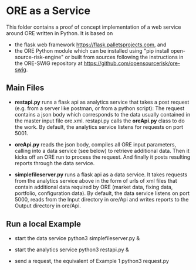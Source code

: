 ORE as a Service
================

This folder contains a proof of concept implementation of a web service around ORE written in Python.
It is based on
- the flask web framework https://flask.palletsprojects.com, and
- the ORE Python module which can be installed using "pip install open-source-risk-engine"
  or built from sources following the instructions in the ORE-SWIG repository at
  https://github.com/opensourcerisk/ore-swig.

Main Files
----------

- **restapi.py** runs a flask api as analytics service that takes a post request (e.g. from a server like
postman, or from a python script): The request contains a json body which corresponds to the data usually
contained in the master input file ore.xml. restapi.py calls the **oreApi.py** class to do the work. By default,
the analytics service listens for requests on port 5001.

- **oreApi.py** reads the json body, compiles all ORE input parameters, calling into a data service (see below)
to retrieve additional data. Then it kicks off an ORE run to process the request.  And finally it posts
resulting reports through the data service.

- **simplefileserver.py** runs a flask api as a data service. It takes requests from the
analytics service above in the form of urls of xml files that contain additional data required by ORE (market
data, fixing data, portfolio, configuration data). By default, the data service listens on port 5000,
reads from the Input directory in ore/Api and writes reports to the Output directory in ore/Api.

Run a local Example
-------------------

- start the data service
  python3 simplefileserver.py &

- start the analytics service
  python3 restapi.py &

- send a request, the equivalent of Example 1
  python3 request.py
 